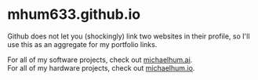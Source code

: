 # mhum633.github.io
Github does not let you (shockingly) link two websites in their profile, so I'll use this as an aggregate for my portfolio links. <br>

For all of my software projects, check out [michaelhum.ai](michaelhum.ai). <br>
For all of my hardware projects, check out [michaelhum.io](michaelhum.io). <br>
